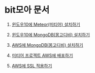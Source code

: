 # bit모아 문서

1. [윈도우10에 Meteor(미티어) 설치하기][미티어설치하기]

1. [윈도우10에 MongoDB(몽고디비) 설치하기][윈도우에몽고디비설치하기]

1. [AWS에 MongoDB(몽고디비) 설치하기][우분투에몽고디비설치하기]

1. [미티어 프로젝트 AWS에 배포하기][미티어프로젝트AWS에배포]

1. [AWS에 SSL 적용하기][SSL적용]

[미티어설치하기]:https://github.com/niceplugin/howto/blob/master/Meteor-install-window10.md
[윈도우에몽고디비설치하기]:https://github.com/niceplugin/howto/blob/master/MongoDB-install-window10.md
[우분투에몽고디비설치하기]:https://github.com/niceplugin/howto/blob/master/MongoDB-install-AWS-ubuntu.md
[미티어프로젝트AWS에배포]:https://github.com/niceplugin/howto/blob/master/meteor-deployment-at-aws.md
[SSL적용]:https://github.com/niceplugin/howto/blob/master/AWS-SSL.md